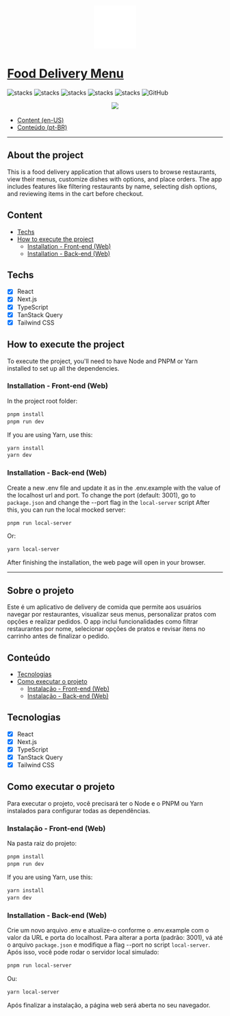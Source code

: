 <p align="center">
  <img src="public/icons/logo.svg" width="100"/>
</p>

# [Food Delivery Menu](https://food-delivery-menu.vercel.app/)

![stacks](https://img.shields.io/badge/React-v19.0.0-brightgreen) ![stacks](https://img.shields.io/badge/Next.js-v15.3.2-brightgreen) ![stacks](https://img.shields.io/badge/TanStack%20Query-v5.75.5-brightgreen) ![stacks](https://img.shields.io/badge/TailwindCSS-v4-brightgreen) ![stacks](https://img.shields.io/badge/Stack-Typescript-blue) ![GitHub](https://img.shields.io/github/license/legeannd/food-delivery-menu)

<p align="center">
  <img height="500" src="public/docs/web.gif"/>
</p>

- [Content (en-US)](#section-en_us)
- [Conteúdo (pt-BR)](#secao-pt_br)

---

## About the project <a id="section-en_us"></a>

This is a food delivery application that allows users to browse restaurants, view their menus, customize dishes with options, and place orders. The app includes features like filtering restaurants by name, selecting dish options, and reviewing items in the cart before checkout.

## Content

- [Techs](#techs)
- [How to execute the project](#how-to-run)
  - [Installation - Front-end (Web)](#build-front)
  - [Installation - Back-end (Web)](#build-back)

## Techs <a id="techs"></a>

- [x] React
- [x] Next.js
- [x] TypeScript
- [x] TanStack Query
- [x] Tailwind CSS

## How to execute the project <a id="how-to-run"></a>

To execute the project, you'll need to have Node and PNPM or Yarn installed to set up all the dependencies.

### Installation - Front-end (Web) <a id="build-front"></a>

In the project root folder:

```bash
pnpm install
pnpm run dev
```

If you are using Yarn, use this:

```bash
yarn install
yarn dev
```

### Installation - Back-end (Web) <a id="build-back"></a>

Create a new .env file and update it as in the .env.example with the value of the localhost url and port.
To change the port (default: 3001), go to `package.json` and change the --port flag in the `local-server` script
After this, you can run the local mocked server:

```bash
pnpm run local-server
```

Or:

```bash
yarn local-server
```

<!-- Remember to create a .env file to put the environment variables exemplified in the .env.example file with your personal data. -->

After finishing the installation, the web page will open in your browser.

---

## Sobre o projeto <a id="secao-pt_br"></a>

Este é um aplicativo de delivery de comida que permite aos usuários navegar por restaurantes, visualizar seus menus, personalizar pratos com opções e realizar pedidos. O app inclui funcionalidades como filtrar restaurantes por nome, selecionar opções de pratos e revisar itens no carrinho antes de finalizar o pedido.

## Conteúdo

- [Tecnologias](#tecnologias)
- [Como executar o projeto](#como-executar)
  - [Instalação - Front-end (Web)](#instalacao-front)
  - [Instalação - Back-end (Web)](#instalacao-back)

## Tecnologias <a id="tecnologias"></a>

- [x] React
- [x] Next.js
- [x] TypeScript
- [x] TanStack Query
- [x] Tailwind CSS

## Como executar o projeto <a id="como-executar"></a>

Para executar o projeto, você precisará ter o Node e o PNPM ou Yarn instalados para configurar todas as dependências.

### Instalação - Front-end (Web) <a id="instalacao-front"></a>

Na pasta raiz do projeto:

```bash
pnpm install
pnpm run dev
```

If you are using Yarn, use this:

```bash
yarn install
yarn dev
```

### Installation - Back-end (Web) <a id="build-back"></a>

Crie um novo arquivo .env e atualize-o conforme o .env.example com o valor da URL e porta do localhost.
Para alterar a porta (padrão: 3001), vá até o arquivo `package.json` e modifique a flag --port no script `local-server`.
Após isso, você pode rodar o servidor local simulado:

```bash
pnpm run local-server
```

Ou:

```bash
yarn local-server
```

<!-- Lembre-se de criar um arquivo .env para colocar as variáveis de ambiente exemplificadas no arquivo .env.example com os seus dados pessoais. -->

Após finalizar a instalação, a página web será aberta no seu navegador.

